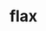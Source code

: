 ---
category: 4-letters
denotation: null
name: flax
reference_link: https://www.etymonline.com/word/flax
root_language: null
root_name: null
title: flax
type: free
word_sums:
- respelling: flax
  sum: 'Flax + '
---